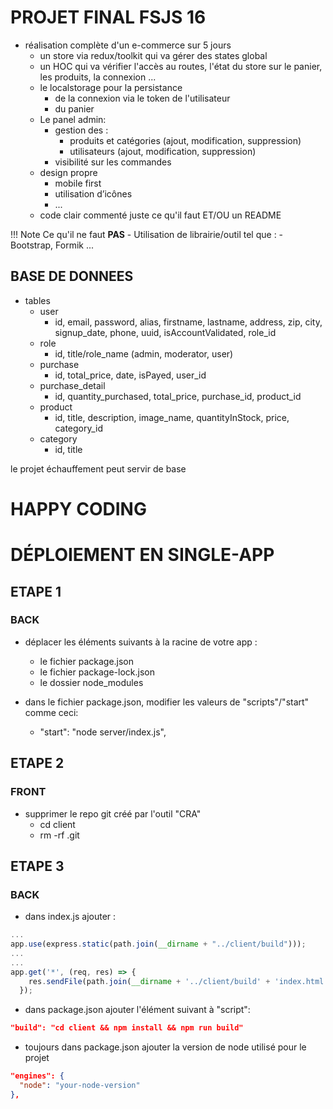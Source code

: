 # PROJET FINAL FSJS 16

- réalisation complète d'un e-commerce sur 5 jours
    - un store via redux/toolkit qui va gérer des states global
    - un HOC qui va vérifier l'accès au routes, l'état du store sur le panier, les produits, la connexion ...
    - le localstorage pour la persistance 
        - de la connexion via le token de l'utilisateur
        - du panier
    - Le panel admin:
        - gestion des :
            - produits et catégories (ajout, modification, suppression)
            - utilisateurs (ajout, modification, suppression)
        - visibilité sur les commandes
    - design propre
        - mobile first
        - utilisation d’icônes
        - ...
    - code clair commenté juste ce qu'il faut ET/OU un README
        
!!! Note
    Ce qu'il ne faut <b>PAS</b>
    - Utilisation de librairie/outil tel que :
        - Bootstrap, Formik ... 

## BASE DE DONNEES

- tables
    - user
        - id, email, password, alias, firstname, lastname, address, zip, city, signup_date, phone, uuid, isAccountValidated, role_id
    - role 
        - id, title/role_name (admin, moderator, user)
    - purchase
        - id, total_price, date, isPayed, user_id
    - purchase_detail
        - id, quantity_purchased, total_price, purchase_id, product_id
    - product
        - id, title, description, image_name, quantityInStock, price, category_id 
    - category
        - id, title


le projet échauffement peut servir de base

# HAPPY CODING


# DÉPLOIEMENT EN SINGLE-APP

## ETAPE 1
### BACK
- déplacer les éléments suivants à la racine de votre app :
    - le fichier package.json
    - le fichier package-lock.json
    - le dossier node_modules

- dans le fichier package.json, modifier les valeurs de "scripts"/"start" comme ceci:
    - "start": "node server/index.js",

## ETAPE 2
### FRONT
- supprimer le repo git créé par l'outil "CRA"
    - cd client
    - rm -rf .git

## ETAPE 3
### BACK
- dans index.js ajouter :
```js
...
app.use(express.static(path.join(__dirname + "../client/build")));
...
...
app.get('*', (req, res) => {
    res.sendFile(path.join(__dirname + '../client/build' + 'index.html'));
  });
```

- dans package.json ajouter l'élément suivant à "script":
```json
"build": "cd client && npm install && npm run build"
```
- toujours dans package.json ajouter la version de node utilisé pour le projet
```json
"engines": {
  "node": "your-node-version"
},
```
